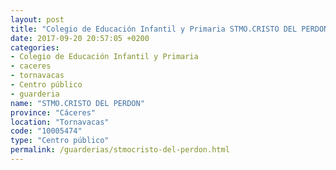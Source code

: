 ```yaml
---
layout: post
title: "Colegio de Educación Infantil y Primaria STMO.CRISTO DEL PERDON"
date: 2017-09-20 20:57:05 +0200
categories:
- Colegio de Educación Infantil y Primaria
- caceres
- tornavacas
- Centro público
- guarderia
name: "STMO.CRISTO DEL PERDON"
province: "Cáceres"
location: "Tornavacas"
code: "10005474"
type: "Centro público"
permalink: /guarderias/stmocristo-del-perdon.html
---
```

